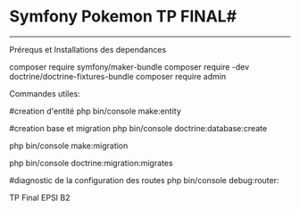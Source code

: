 # Symfony Pokemon TP FINAL#
 -------------

Prérequs et Installations des dependances

composer require symfony/maker-bundle
composer require -dev doctrine/doctrine-fixtures-bundle
composer require admin 

 
Commandes utiles:



#creation d'entité
php bin/console make:entity

#creation base et migration
php bin/console doctrine:database:create

php bin/console make:migration 

php bin/console doctrine:migration:migrates

#diagnostic de la configuration des routes
php bin/console debug:router:



TP Final EPSI B2
